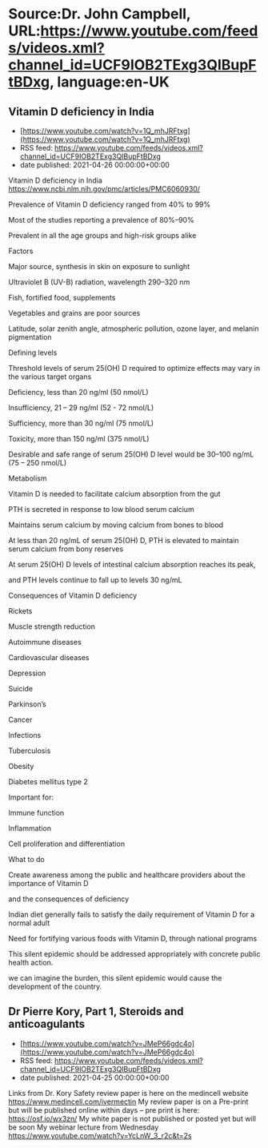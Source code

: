 # Source:Dr. John Campbell, URL:https://www.youtube.com/feeds/videos.xml?channel_id=UCF9IOB2TExg3QIBupFtBDxg, language:en-UK

## Vitamin D deficiency in India
 - [https://www.youtube.com/watch?v=1Q_mhJRFtxg](https://www.youtube.com/watch?v=1Q_mhJRFtxg)
 - RSS feed: https://www.youtube.com/feeds/videos.xml?channel_id=UCF9IOB2TExg3QIBupFtBDxg
 - date published: 2021-04-26 00:00:00+00:00

Vitamin D deficiency in India
https://www.ncbi.nlm.nih.gov/pmc/articles/PMC6060930/

Prevalence of Vitamin D deficiency ranged from 40% to 99%

Most of the studies reporting a prevalence of 80%–90%

Prevalent in all the age groups and high-risk groups alike

Factors

Major source, synthesis in skin on exposure to sunlight

Ultraviolet B (UV-B) radiation, wavelength 290–320 nm

Fish, fortified food, supplements

Vegetables and grains are poor sources

Latitude, solar zenith angle, atmospheric pollution, ozone layer, and melanin pigmentation

Defining levels

Threshold levels of serum 25(OH) D required to optimize effects may vary in the various target organs

Deficiency, less than 20 ng/ml  (50 nmol/L)

Insufficiency, 21 – 29 ng/ml (52 - 72 nmol/L)

Sufficiency, more than 30 ng/ml (75 nmol/L)

Toxicity, more than 150 ng/ml (375 nmol/L)

Desirable and safe range of serum 25(OH) D level would be 30–100 ng/mL (75 – 250 nmol/L)

Metabolism

Vitamin D is needed to facilitate calcium absorption from the gut

PTH is secreted in response to low blood serum calcium

Maintains serum calcium by moving calcium from bones to blood

At less than 20 ng/mL of serum 25(OH) D, PTH is elevated to maintain serum calcium from bony reserves

At serum 25(OH) D levels of intestinal calcium absorption reaches its peak, 

and PTH levels continue to fall up to levels 30 ng/mL

Consequences of Vitamin D deficiency

Rickets

Muscle strength reduction

Autoimmune diseases

Cardiovascular diseases

Depression

Suicide

Parkinson’s

Cancer

Infections

Tuberculosis

Obesity

Diabetes mellitus type 2

Important for:

Immune function

Inflammation

Cell proliferation and differentiation

What to do

Create awareness among the public and healthcare providers about the importance of Vitamin D

and the consequences of deficiency

Indian diet generally fails to satisfy the daily requirement of Vitamin D for a normal adult

Need for fortifying various foods with Vitamin D, through national programs

This silent epidemic should be addressed appropriately with concrete public health action.

we can imagine the burden, this silent epidemic would cause the development of the country.

## Dr  Pierre Kory, Part 1, Steroids and anticoagulants
 - [https://www.youtube.com/watch?v=JMeP66gdc4o](https://www.youtube.com/watch?v=JMeP66gdc4o)
 - RSS feed: https://www.youtube.com/feeds/videos.xml?channel_id=UCF9IOB2TExg3QIBupFtBDxg
 - date published: 2021-04-25 00:00:00+00:00

Links from Dr. Kory
Safety review paper is here on the medincell website https://www.medincell.com/ivermectin
My review paper is on a Pre-print but will be published online within days – pre print is here: https://osf.io/wx3zn/
My white paper is not published or posted yet but will be soon
My webinar lecture from Wednesday https://www.youtube.com/watch?v=YcLnW_3_r2c&t=2s

